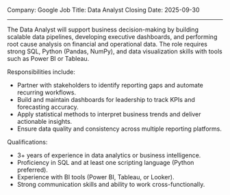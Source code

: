 Company: Google
Job Title: Data Analyst
Closing Date: 2025-09-30

---

The Data Analyst will support business decision-making by building scalable data pipelines,
developing executive dashboards, and performing root cause analysis on financial and
operational data. The role requires strong SQL, Python (Pandas, NumPy), and data
visualization skills with tools such as Power BI or Tableau.

Responsibilities include:
- Partner with stakeholders to identify reporting gaps and automate recurring workflows.
- Build and maintain dashboards for leadership to track KPIs and forecasting accuracy.
- Apply statistical methods to interpret business trends and deliver actionable insights.
- Ensure data quality and consistency across multiple reporting platforms.

Qualifications:
- 3+ years of experience in data analytics or business intelligence.
- Proficiency in SQL and at least one scripting language (Python preferred).
- Experience with BI tools (Power BI, Tableau, or Looker).
- Strong communication skills and ability to work cross-functionally.
